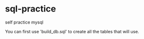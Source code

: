 # sql-practice
self practice mysql

You can first use 'build_db.sql' to create all the tables that will use.